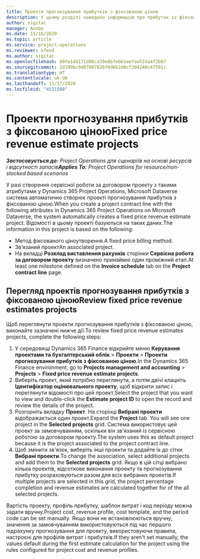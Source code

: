 ```yaml
---
title: Проекти прогнозування прибутків з фіксованою ціною
description: У цьому розділі наведено інформацію про прибуток із фіксованою ціною в проектах.
author: sigitac
manager: Annbe
ms.date: 11/16/2020
ms.topic: article
ms.service: project-operations
ms.reviewer: kfend
ms.author: sigitac
ms.openlocfilehash: 80fe1d4171d80ca39e8b7ebb1eefaa524a4f2b07
ms.sourcegitcommit: 2d399bc9d07807626f0d6b2d0cf304240c47591c
ms.translationtype: HT
ms.contentlocale: uk-UA
ms.lasthandoff: 11/17/2020
ms.locfileid: "4531588"
---
```

# <a name="fixed-price-revenue-estimate-projects"></a><span data-ttu-id="c8b86-103">Проекти прогнозування прибутків з фіксованою ціною</span><span class="sxs-lookup"><span data-stu-id="c8b86-103">Fixed price revenue estimate projects</span></span> 

<span data-ttu-id="c8b86-104">_**Застосовується до:** Project Operations для сценаріїв на основі ресурсів і відсутності запасів_</span><span class="sxs-lookup"><span data-stu-id="c8b86-104">_**Applies To:** Project Operations for resource/non-stocked based scenarios_</span></span>

<span data-ttu-id="c8b86-105">У разі створення сервісної роботи за договором проекту з такими атрибутами у Dynamics 365 Project Operations, Microsoft Dataverse система автоматично створює проекті прогнозування прибутків з фіксованою ціною.</span><span class="sxs-lookup"><span data-stu-id="c8b86-105">When you create a project contract line with the following attributes in Dynamics 365 Project Operations on Microsoft Dataverse, the system automatically creates a fixed price revenue estimate project.</span></span> <span data-ttu-id="c8b86-106">Відомості в цьому проекті базуються на таких даних.</span><span class="sxs-lookup"><span data-stu-id="c8b86-106">The information in this project is based on the following:</span></span>

  - <span data-ttu-id="c8b86-107">Метод фіксованого ціноутворення.</span><span class="sxs-lookup"><span data-stu-id="c8b86-107">A fixed price billing method.</span></span>
  - <span data-ttu-id="c8b86-108">Зв’язаний проект</span><span class="sxs-lookup"><span data-stu-id="c8b86-108">An associated project.</span></span>
  - <span data-ttu-id="c8b86-109">На вкладці **Розклад виставлення рахунків** сторінки **Сервісна робота за договором проекту** визначено принаймні один проміжний етап.</span><span class="sxs-lookup"><span data-stu-id="c8b86-109">At least one milestone defined on the **Invoice schedule** tab on the **Project contract line** page.</span></span>

## <a name="review-fixed-price-revenue-estimates-projects"></a><span data-ttu-id="c8b86-110">Перегляд проектів прогнозування прибутків з фіксованою ціною</span><span class="sxs-lookup"><span data-stu-id="c8b86-110">Review fixed price revenue estimates projects</span></span>
<span data-ttu-id="c8b86-111">Щоб переглянути проекти прогнозування прибутків з фіксованою ціною, виконайте зазначені нижче дії.</span><span class="sxs-lookup"><span data-stu-id="c8b86-111">To review fixed price revenue estimates projects, complete the following steps:</span></span>

1. <span data-ttu-id="c8b86-112">У середовищі Dynamics 365 Finance відкрийте меню **Керування проектами та бухгалтерський облік** > **Проекти** > **Проекти прогнозування прибутків з фіксованою ціною**.</span><span class="sxs-lookup"><span data-stu-id="c8b86-112">In the Dynamics 365 Finance environment, go to **Projects management and accounting** > **Projects** > **Fixed price revenue estimate projects**.</span></span>
2. <span data-ttu-id="c8b86-113">Виберіть проект, який потрібно переглянути, а потім двічі клацніть **Ідентифікатор оцінювального проекту**, щоб відкрити запис і переглянути відомості про цей проект.</span><span class="sxs-lookup"><span data-stu-id="c8b86-113">Select the project that you want to view and double-click the **Estimate project ID** to open the record and review the details of the project.</span></span>
3. <span data-ttu-id="c8b86-114">Розгорніть вкладку **Проект**. На сторінці **Вибрані проекти** відображається один проект.</span><span class="sxs-lookup"><span data-stu-id="c8b86-114">Expand the **Project** tab. You will see one project in the **Selected projects** grid.</span></span> <span data-ttu-id="c8b86-115">Система використовує цей проект за замовчуванням, оскільки він зв'язаний із сервісною роботою за договором проекту.</span><span class="sxs-lookup"><span data-stu-id="c8b86-115">The system uses this as default project because it is the project associated to the project contract line.</span></span> 
4. <span data-ttu-id="c8b86-116">Щоб змінити зв'язок, виберіть інші проекти та додайте їх до сітки **Вибрані проекти**.</span><span class="sxs-lookup"><span data-stu-id="c8b86-116">To change the association, select additional projects and add them to the **Selected projects** grid.</span></span> <span data-ttu-id="c8b86-117">Якщо в цій сітці вибрано кілька проектів, відсоткове виконання проекту та прогнозування прибутку розраховуються разом для всіх вибраних проектів.</span><span class="sxs-lookup"><span data-stu-id="c8b86-117">If multiple projects are selected in this grid, the project percentage completion and revenue estimates are calculated together for of the all selected projects.</span></span>

  <span data-ttu-id="c8b86-118">Вартість проекту, профіль прибутку, шаблон витрат і код періоду можна задати вручну.</span><span class="sxs-lookup"><span data-stu-id="c8b86-118">Project cost, revenue profile, cost template, and the period code can be set manually.</span></span> <span data-ttu-id="c8b86-119">Якщо вони не встановлюються вручну, значення за замовчуванням використовуються під час першого підрахунку прогнозування для проекту, використовуючи правила, настроєні для профілів витрат і прибутків.</span><span class="sxs-lookup"><span data-stu-id="c8b86-119">If they aren't set manually, the values default during the first estimate calculation for the project using the rules configured for project cost and revenue profiles.</span></span>


